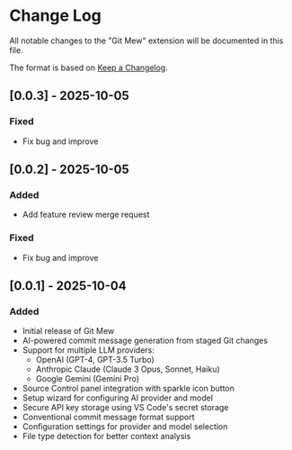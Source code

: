 # Change Log

All notable changes to the "Git Mew" extension will be documented in this file.

The format is based on [Keep a Changelog](http://keepachangelog.com/).

## [0.0.3] - 2025-10-05

### Fixed
- Fix bug and improve

## [0.0.2] - 2025-10-05

### Added
- Add feature review merge request

### Fixed
- Fix bug and improve

## [0.0.1] - 2025-10-04

### Added
- Initial release of Git Mew
- AI-powered commit message generation from staged Git changes
- Support for multiple LLM providers:
  - OpenAI (GPT-4, GPT-3.5 Turbo)
  - Anthropic Claude (Claude 3 Opus, Sonnet, Haiku)
  - Google Gemini (Gemini Pro)
- Source Control panel integration with sparkle icon button
- Setup wizard for configuring AI provider and model
- Secure API key storage using VS Code's secret storage
- Conventional commit message format support
- Configuration settings for provider and model selection
- File type detection for better context analysis